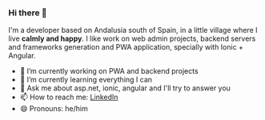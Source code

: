 ### Hi there 👋
I'm a developer based on Andalusia south of Spain, in a little village where I live **calmly and happy**. I like work on web admin projects, backend servers and frameworks generation and PWA application, specially with Ionic + Angular.

- 🔭 I’m currently working on PWA and backend projects
- 🌱 I’m currently learning everything I can
- 💬 Ask me about asp.net, ionic, angular and I'll try to answer you
- 📫 How to reach me: [LinkedIn](https://www.linkedin.com/in/manuelcardenasthorlund/)
- 😄 Pronouns: he/him
